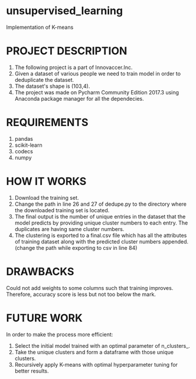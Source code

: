 # unsupervised_learning
Implementation of K-means 

# PROJECT DESCRIPTION
1) The following project is a part of Innovaccer.Inc.
2) Given a dataset of various people we need to train model in order to deduplicate the dataset.
3) The dataset's shape is (103,4).
4) The project was made on Pycharm Community Edition 2017.3 using Anaconda package manager for all the dependecies.

# REQUIREMENTS
1) pandas
2) scikit-learn
3) codecs
4) numpy

# HOW IT WORKS
1) Download the training set.
2) Change the path in line 26 and 27 of dedupe.py to the directory where the downloaded training set is located.
3) The final output is the number of unique entries in the dataset that the model predicts by providing unique cluster numbers to
   each entry. The duplicates are having same cluster numbers.
4) The clustering is exported to a final.csv file which has all the attributes of training dataset along with the predicted cluster
   numbers appended. (change the path while exporting to csv in line 84)

# DRAWBACKS
Could not add weights to some columns such that training improves. Therefore, accuracy score is less but not too below the mark.

# FUTURE WORK
In order to make the process more efficient:
1) Select the initial model trained with an optimal parameter of n_clusters_.
2) Take the unique clusters and form a dataframe with those unique clusters.
3) Recursively apply K-means with optimal hyperparameter tuning for better results.
